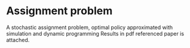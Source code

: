 # Assignment problem
A stochastic assignment problem, optimal policy approximated with simulation and dynamic programming
Results in pdf
referenced paper is attached.
